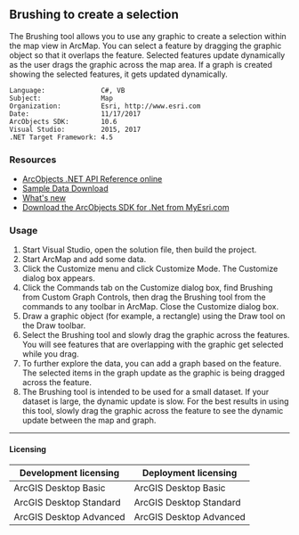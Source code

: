 ## Brushing to create a selection

The Brushing tool allows you to use any graphic to create a selection within the map view in ArcMap. You can select a feature by dragging the graphic object so that it overlaps the feature. Selected features update dynamically as the user drags the graphic across the map area. If a graph is created showing the selected features, it gets updated dynamically.   


<!-- TODO: Fill this section below with metadata about this sample-->
```
Language:              C#, VB
Subject:               Map
Organization:          Esri, http://www.esri.com
Date:                  11/17/2017
ArcObjects SDK:        10.6
Visual Studio:         2015, 2017
.NET Target Framework: 4.5
```

### Resources

* [ArcObjects .NET API Reference online](http://desktop.arcgis.com/en/arcobjects/latest/net/webframe.htm)  
* [Sample Data Download](../../releases)  
* [What's new](http://desktop.arcgis.com/en/arcobjects/latest/net/webframe.htm#05247c04-bfd9-4e36-ae09-bc6e833c3b14.htm)  
* [Download the ArcObjects SDK for .Net from MyEsri.com](https://my.esri.com/)  

### Usage
1. Start Visual Studio, open the solution file, then build the project.  
1. Start ArcMap and add some data.   
1. Click the Customize menu and click Customize Mode. The Customize dialog box appears.   
1. Click the Commands tab on the Customize dialog box, find Brushing from Custom Graph Controls, then drag the Brushing tool from the commands to any toolbar in ArcMap. Close the Customize dialog box.  
1. Draw a graphic object (for example, a rectangle) using the Draw tool on the Draw toolbar.   
1. Select the Brushing tool and slowly drag the graphic across the features. You will see features that are overlapping with the graphic get selected while you drag.   
1. To further explore the data, you can add a graph based on the feature. The selected items in the graph update as the graphic is being dragged across the feature.   
1. The Brushing tool is intended to be used for a small dataset. If your dataset is large, the dynamic update is slow. For the best results in using this tool, slowly drag the graphic across the feature to see the dynamic update between the map and graph.   









---------------------------------

#### Licensing  
| Development licensing | Deployment licensing | 
| ------------- | ------------- | 
| ArcGIS Desktop Basic | ArcGIS Desktop Basic |  
| ArcGIS Desktop Standard | ArcGIS Desktop Standard |  
| ArcGIS Desktop Advanced | ArcGIS Desktop Advanced |  



